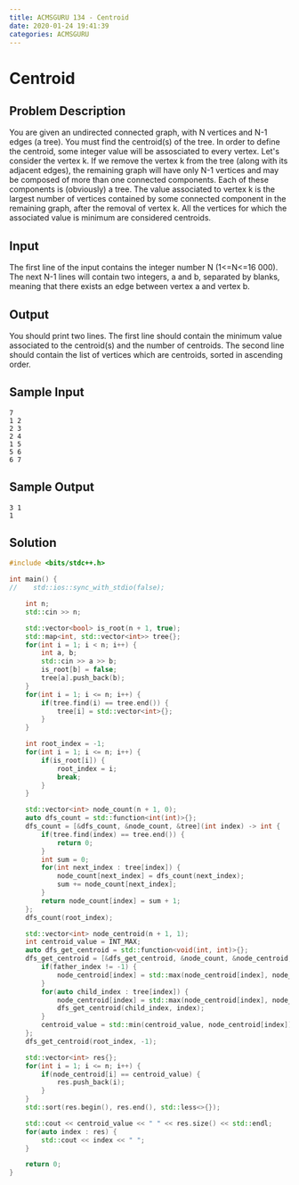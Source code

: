 ```yaml
---
title: ACMSGURU 134 - Centroid
date: 2020-01-24 19:41:39
categories: ACMSGURU
---
```

# Centroid

<!--more-->

## Problem Description

You are given an undirected connected graph, with N vertices and N-1 edges (a tree). You must find the centroid(s) of the tree.
In order to define the centroid, some integer value will be assosciated to every vertex. Let's consider the vertex k. If we remove the vertex k from the tree (along with its adjacent edges), the remaining graph will have only N-1 vertices and may be composed of more than one connected components. Each of these components is (obviously) a tree. The value associated to vertex k is the largest number of vertices contained by some connected component in the remaining graph, after the removal of vertex k. All the vertices for which the associated value is minimum are considered centroids.

## Input

The first line of the input contains the integer number N (1<=N<=16 000). The next N-1 lines will contain two integers, a and b, separated by blanks, meaning that there exists an edge between vertex a and vertex b.

## Output

You should print two lines. The first line should contain the minimum value associated to the centroid(s) and the number of centroids. The second line should contain the list of vertices which are centroids, sorted in ascending order.

## Sample Input

```
7
1 2
2 3
2 4
1 5
5 6
6 7
```

## Sample Output

```
3 1
1
```

## Solution

```cpp
#include <bits/stdc++.h>

int main() {
//    std::ios::sync_with_stdio(false);

    int n;
    std::cin >> n;

    std::vector<bool> is_root(n + 1, true);
    std::map<int, std::vector<int>> tree{};
    for(int i = 1; i < n; i++) {
        int a, b;
        std::cin >> a >> b;
        is_root[b] = false;
        tree[a].push_back(b);
    }
    for(int i = 1; i <= n; i++) {
        if(tree.find(i) == tree.end()) {
            tree[i] = std::vector<int>{};
        }
    }

    int root_index = -1;
    for(int i = 1; i <= n; i++) {
        if(is_root[i]) {
            root_index = i;
            break;
        }
    }

    std::vector<int> node_count(n + 1, 0);
    auto dfs_count = std::function<int(int)>{};
    dfs_count = [&dfs_count, &node_count, &tree](int index) -> int {
        if(tree.find(index) == tree.end()) {
            return 0;
        }
        int sum = 0;
        for(int next_index : tree[index]) {
            node_count[next_index] = dfs_count(next_index);
            sum += node_count[next_index];
        }
        return node_count[index] = sum + 1;
    };
    dfs_count(root_index);

    std::vector<int> node_centroid(n + 1, 1);
    int centroid_value = INT_MAX;
    auto dfs_get_centroid = std::function<void(int, int)>{};
    dfs_get_centroid = [&dfs_get_centroid, &node_count, &node_centroid, &centroid_value, &tree, &root_index](int index, int father_index) -> void {
        if(father_index != -1) {
            node_centroid[index] = std::max(node_centroid[index], node_count[root_index] - node_count[index]);
        }
        for(auto child_index : tree[index]) {
            node_centroid[index] = std::max(node_centroid[index], node_count[child_index]);
            dfs_get_centroid(child_index, index);
        }
        centroid_value = std::min(centroid_value, node_centroid[index]);
    };
    dfs_get_centroid(root_index, -1);

    std::vector<int> res{};
    for(int i = 1; i <= n; i++) {
        if(node_centroid[i] == centroid_value) {
            res.push_back(i);
        }
    }
    std::sort(res.begin(), res.end(), std::less<>{});

    std::cout << centroid_value << " " << res.size() << std::endl;
    for(auto index : res) {
        std::cout << index << " ";
    }

    return 0;
}
```
